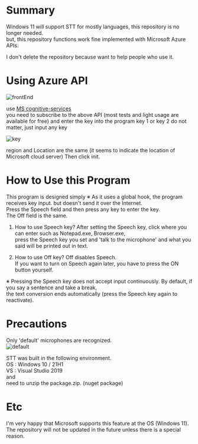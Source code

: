 # Summary

Windows 11 will support STT for mostly languages, this repository is no longer needed.  
but, this repository functions work fine implemented with Microsoft Azure APIs.

I don't delete the repository because want to help people who use it.

# Using Azure API
![frontEnd](https://i.imgur.com/45IK3sr.png)

use [MS cognitive-services](https://azure.microsoft.com/ko-kr/services/cognitive-services/)   
you need to subscribe to the above API (most tests and light usage are available for free)
and enter the key into the program key 1 or key 2 do not matter, just input any key

![key](https://i.imgur.com/662y1v8.png)

region and Location are the same (it seems to indicate the location of Microsoft cloud server) Then click init.

# How to Use this Program
This program is designed simply 
※ As it uses a global hook, the program receives key input. but doesn't send it over the Internet.  
Press the Speech field and then press any key to enter the key.  
The Off field is the same.

1) How to use Speech key?
After setting the Speech key, click where you can enter such as Notepad.exe, Browser.exe,  
press the Speech key you set and 'talk to the microphone' and what you said will be printed out in text.

2) How to use Off key?
Off disables Speech.  
If you want to turn on Speech again later, you have to press the ON button yourself.

※ Pressing the Speech key does not accept input continuously. By default, if you say a sentence and take a break,  
the text conversion ends automatically (press the Speech key again to reactivate).

# Precautions  
Only 'default' microphones are recognized.  
![default](https://i.imgur.com/SQHsHWg.png)

STT was built in the following environment.  
OS : Windows 10 / 21H1  
VS : Visual Studio 2019  
and  
need to unzip the package.zip. (nuget package)

# Etc  
I'm very happy that Microsoft supports this feature at the OS (Windows 11).  
The repository will not be updated in the future unless there is a special reason.
